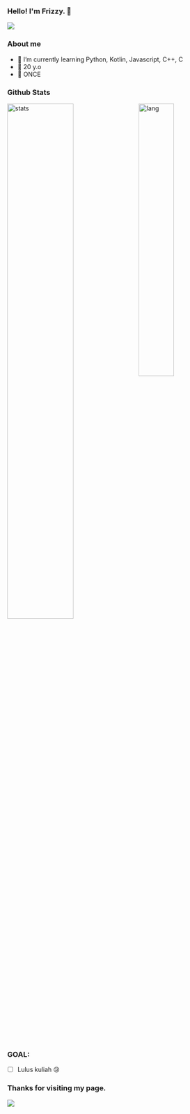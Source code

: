 ### Hello! I'm Frizzy. 👋

<img src="https://i.ibb.co/phmhVyN/ezgif-4-fe99be53e797.gif"/>

### About me
- 🌱 I’m currently learning Python, Kotlin, Javascript, C++, C
- 🐧 20 y.o
- 🍭 ONCE

### Github Stats
<p>
  <img width="55%" alt="stats" src="https://github-readme-stats.vercel.app/api?username=minaricious&count_private=true&show_icons=true&hide_border=true&theme=nightowl">
  <img width="40%" align="right" alt="lang" src="https://github-readme-stats.vercel.app/api/top-langs/?username=minaricious&layout=compact&hide_border=true&langs_count=5&theme=nightowl" />
</p>

### GOAL:
- [ ] Lulus kuliah :cry:

### Thanks for visiting my page.

<img src="https://i.ibb.co/YZkDKbR/ezgif-4-9d3ed2dfc10b.gif"/>
